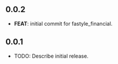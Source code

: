## 0.0.2

 - **FEAT**: initial commit for fastyle_financial.

## 0.0.1

* TODO: Describe initial release.
